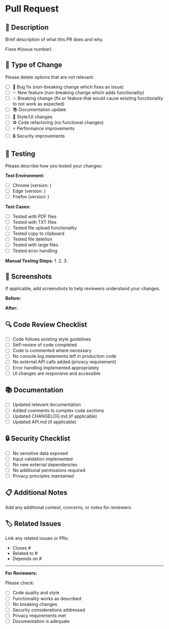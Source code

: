 # Pull Request

## 📝 Description

Brief description of what this PR does and why.

Fixes #(issue number) <!-- If applicable -->

## 🔄 Type of Change

Please delete options that are not relevant:

- [ ] 🐛 Bug fix (non-breaking change which fixes an issue)
- [ ] ✨ New feature (non-breaking change which adds functionality)
- [ ] 💥 Breaking change (fix or feature that would cause existing functionality to not work as expected)
- [ ] 📚 Documentation update
- [ ] 🎨 Style/UI changes
- [ ] ♻️ Code refactoring (no functional changes)
- [ ] ⚡ Performance improvements
- [ ] 🔒 Security improvements

## 🧪 Testing

Please describe how you tested your changes:

**Test Environment:**
- [ ] Chrome (version: )
- [ ] Edge (version: )
- [ ] Firefox (version: )

**Test Cases:**
- [ ] Tested with PDF files
- [ ] Tested with TXT files
- [ ] Tested file upload functionality
- [ ] Tested copy to clipboard
- [ ] Tested file deletion
- [ ] Tested with large files
- [ ] Tested error handling

**Manual Testing Steps:**
1. 
2. 
3. 

## 📸 Screenshots

If applicable, add screenshots to help reviewers understand your changes.

**Before:**


**After:**


## 🔍 Code Review Checklist

- [ ] Code follows existing style guidelines
- [ ] Self-review of code completed
- [ ] Code is commented where necessary
- [ ] No console.log statements left in production code
- [ ] No external API calls added (privacy requirement)
- [ ] Error handling implemented appropriately
- [ ] UI changes are responsive and accessible

## 📚 Documentation

- [ ] Updated relevant documentation
- [ ] Added comments to complex code sections
- [ ] Updated CHANGELOG.md (if applicable)
- [ ] Updated API.md (if applicable)

## 🔒 Security Checklist

- [ ] No sensitive data exposed
- [ ] Input validation implemented
- [ ] No new external dependencies
- [ ] No additional permissions required
- [ ] Privacy principles maintained

## 📋 Additional Notes

Add any additional context, concerns, or notes for reviewers:

## 🏷️ Related Issues

Link any related issues or PRs:

- Closes #
- Related to #
- Depends on #

---

**For Reviewers:**

Please check:
- [ ] Code quality and style
- [ ] Functionality works as described
- [ ] No breaking changes
- [ ] Security considerations addressed
- [ ] Privacy requirements met
- [ ] Documentation is adequate